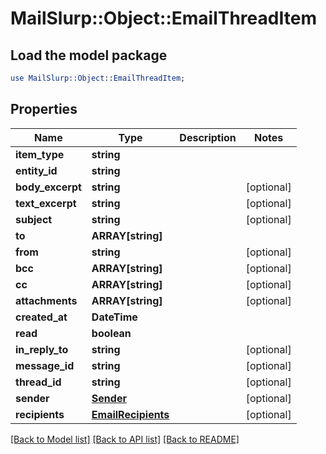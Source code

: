# MailSlurp::Object::EmailThreadItem

## Load the model package
```perl
use MailSlurp::Object::EmailThreadItem;
```

## Properties
Name | Type | Description | Notes
------------ | ------------- | ------------- | -------------
**item_type** | **string** |  | 
**entity_id** | **string** |  | 
**body_excerpt** | **string** |  | [optional] 
**text_excerpt** | **string** |  | [optional] 
**subject** | **string** |  | [optional] 
**to** | **ARRAY[string]** |  | 
**from** | **string** |  | [optional] 
**bcc** | **ARRAY[string]** |  | [optional] 
**cc** | **ARRAY[string]** |  | [optional] 
**attachments** | **ARRAY[string]** |  | [optional] 
**created_at** | **DateTime** |  | 
**read** | **boolean** |  | 
**in_reply_to** | **string** |  | [optional] 
**message_id** | **string** |  | [optional] 
**thread_id** | **string** |  | [optional] 
**sender** | [**Sender**](Sender) |  | [optional] 
**recipients** | [**EmailRecipients**](EmailRecipients) |  | [optional] 

[[Back to Model list]](../README#documentation-for-models) [[Back to API list]](../README#documentation-for-api-endpoints) [[Back to README]](../README)



